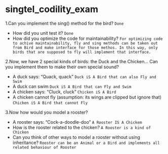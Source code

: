# singtel_codility_exam

1.Can you implement the sing() method for the bird? `Done`
  - How did you unit test it? `Done` 
  - How did you optimize the code for maintainability? `For optimizing code to achive maintainability,
     fly and sing methods can be taken out from Bird and make interface for those methos. In this way, only birds that are supposed
     to fly will implement that interface.`

2.Now, we have 2 special kinds of birds: the Duck and the Chicken... Can you
implement them to make their own special sound?
 - A duck says: “Quack, quack” `Duck iS A Bird that can also Fly and Swim`
 - A duck can swim `Duck iS A Bird that can Fly and Swim`
 - A chicken says: “Cluck, cluck” `Chicken iS A Bird`
 - A chicken cannot fly (assumption: its wings are clipped but ignore that) `Chicken iS A Bird that cannot Fly`
 
3.Now how would you model a rooster?
 - A rooster says: “Cock-a-doodle-doo” `A Rooster IS A Chickem`
 - How is the rooster related to the chicken? `A Rooster is a kind of Chicken`
 - Can you think of other ways to model a rooster without using inheritance? `Rooster can be an Animal or a Bird and implements
   all related behaviour of Rooster`
